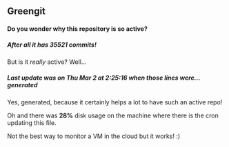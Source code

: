 ## Greengit

#### Do you wonder why this repository is so active?

##### After all it has 35521 commits!

But is it *really* active? Well...

##### Last update was on Thu Mar 2 at 2:25:16 when those lines were... generated

Yes, generated, because it certainly helps a lot to have such an active repo!

Oh and there was **28%** disk usage on the machine
where there is the cron updating this file.

Not the best way to monitor a VM in the cloud but it works! :)
